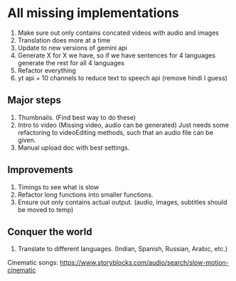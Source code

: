 


# All missing implementations
1. Make sure out only contains concated videos with audio and images
2. Translation does more at a time
3. Update to new versions of gemini api
4. Generate X for X we have, so if we have sentences for 4 languages generate the rest for all 4 languages
5. Refactor everything
6. yt api + 10 channels to reduce text to speech api (remove hindi I guess)



## Major steps
1. Thumbnails. (Find best way to do these)
2. Intro to video (Missing video, audio can be generated)
Just needs some refactoring to videoEditing methods, such that an audio file can be given. 
3. Manual upload doc with best settings.

## Improvements
1. Timings to see what is slow
2. Refactor long functions into smaller functions. 
3. Ensure out only contains actual output. (audio, images, subtitles should be moved to temp)

## Conquer the world
1. Translate to different languages. (Indian, Spanish, Russian, Arabic, etc.)




Cinematic songs:
https://www.storyblocks.com/audio/search/slow-motion-cinematic


